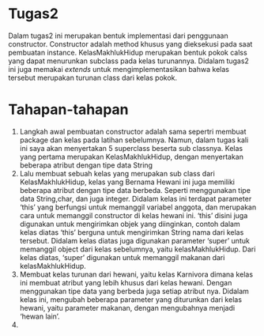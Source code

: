 # Tugas2

Dalam tugas2 ini merupakan bentuk implementasi dari penggunaan constructor. Constructor adalah method khusus yang dieksekusi pada saat pembuatan instance. KelasMakhlukHidup merupakan bentuk pokok calss yang dapat menurunkan subclass pada kelas turunannya. Didalam tugas2 ini juga memakai _extends_ untuk mengimplementasikan bahwa kelas tersebut merupakan turunan class dari kelas pokok. 

# Tahapan-tahapan
1. Langkah awal pembuatan constructor adalah sama sepertri membuat package dan
kelas pada latihan sebelumnya. Namun, dalam tugas kali ini saya akan menyertakan 5
superclass beserta sub classnya. Kelas yang pertama merupakan KelasMakhlukHidup,
dengan menyertakan beberapa atribut dengan tipe data String
2. Lalu membuat sebuah kelas yang merupakan sub class dari KelasMakhlukHidup, kelas
yang Bernama Hewani ini juga memiliki beberapa atribut dengan tipe data berbeda.
Seperti menggunakan tipe data String,char, dan juga integer. Didalam kelas ini terdapat parameter ‘this’ yang berfungsi untuk memanggil variabel
anggota, dan merupakan cara untuk memanggil constructor di kelas hewani ini. ‘this’
disini juga digunakan untuk mengirimkan objek yang diinginkan, contoh dalam kelas
diatas ‘this’ berguna untuk mengirimkan String nama dari kelas tersebut. Didalam kelas
diatas juga digunakan parameter ‘super’ untuk memanggil object dari kelas sebelumnya,
yaitu kelasMakhlukHidup. Dari kelas diatas, ‘super’ digunakan untuk memanggil
makanan dari kelasMakhlukHidup.
3. Membuat kelas turunan dari hewani, yaitu kelas Karnivora dimana kelas ini membuat
atribut yang lebih khusus dari kelas hewani. Dengan menggunakan tipe data yang
berbeda juga setiap atribut nya. Didalam kelas ini, mengubah beberapa parameter
yang diturunkan dari kelas hewani, yaitu parameter makanan, dengan mengubahnya
menjadi ‘hewan lain’.
4. 

